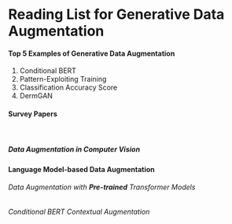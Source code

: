 <h1> Reading List for Generative Data Augmentation </h1>

<h4> Top 5 Examples of Generative Data Augmentation</h4>
<ol>
  <li> Conditional BERT </li>
  <li> Pattern-Exploiting Training </li>
  <li> Classification Accuracy Score </li>
  <li> DermGAN </li>
</ol>

<h4> Survey Papers </h4>
<br />
<h5> Data Augmentation in Computer Vision</h5>

<h4> Language Model-based Data Augmentation </h4>
<h6> Data Augmentation with <b>Pre-trained</b> Transformer Models </h6>
<p> </p>
<h6> Conditional BERT Contextual Augmentation </h6>
<p> </p>
